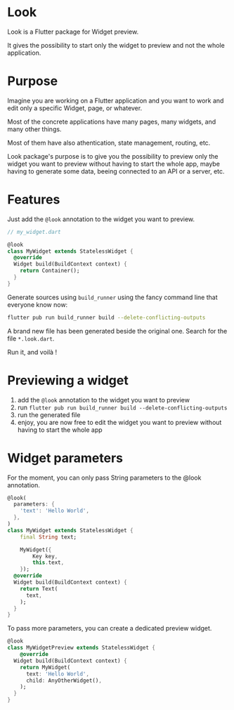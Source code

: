 # Look

Look is a Flutter package for Widget preview.

It gives the possibility to start only the widget to preview and not the whole application.

# Purpose

Imagine you are working on a Flutter application and you want to work and edit only a specific Widget, page, or whatever.

Most of the concrete applications have many pages, many widgets, and many other things.

Most of them have also athentication, state management, routing, etc.

Look package's purpose is to give you the possibility to preview only the widget you want to preview without having to start the whole app, maybe having to generate some data, beeing connected to an API or a server, etc.

# Features

Just add the `@look` annotation to the widget you want to preview.

```dart
// my_widget.dart

@look
class MyWidget extends StatelessWidget {
  @override
  Widget build(BuildContext context) {
    return Container();
  }
}
```

Generate sources using `build_runner` using the fancy command line that everyone know now:

```bash
flutter pub run build_runner build --delete-conflicting-outputs
```

A brand new file has been generated beside the original one. Search for the file `*.look.dart`.

Run it, and voilà !

# Previewing a widget

1. add the `@look` annotation to the widget you want to preview
2. run `flutter pub run build_runner build --delete-conflicting-outputs`
3. run the generated file
4. enjoy, you are now free to edit the widget you want to preview without having to start the whole app

# Widget parameters

For the moment, you can only pass String parameters to the @look annotation.

```dart
@look(
  parameters: {
    'text': 'Hello World',
  },
)
class MyWidget extends StatelessWidget {
    final String text;

    MyWidget({
        Key key,
        this.text,
    });
  @override
  Widget build(BuildContext context) {
    return Text(
      text,
    );
  }
}
```

To pass more parameters, you can create a dedicated preview widget.

```dart
@look
class MyWidgetPreview extends StatelessWidget {
    @override
  Widget build(BuildContext context) {
    return MyWidget(
      text: 'Hello World',
      child: AnyOtherWidget(),
    );
  }
}

```